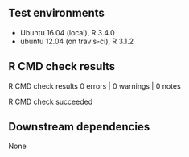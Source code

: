 ## Test environments

* Ubuntu 16.04 (local), R 3.4.0
* ubuntu 12.04 (on travis-ci), R 3.1.2


## R CMD check results

R CMD check results
0 errors | 0 warnings | 0 notes

R CMD check succeeded


## Downstream dependencies

None
